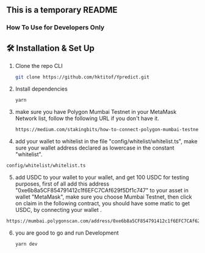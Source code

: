 ## This is a temporary README

### How To Use for Developers Only

## 🛠 Installation & Set Up

1. Clone the repo CLI

   ```sh
   git clone https://github.com/hktitof/Ypredict.git
   ```


2. Install dependencies

   ```sh
   yarn
   ```
3. make sure you have Polygon Mumbai Testnet in your MetaMask Network list, follow the following URL if you don't have it.

    ```sh
   https://medium.com/stakingbits/how-to-connect-polygon-mumbai-testnet-to-metamask-fc3487a3871f
   ```
   
4.  add your wallet to whitelist in the file "config/whitelist/whitelist.ts", make sure your wallet address declared as lowercase in the constant "whitelist".

   ```sh
   config/whitelist/whitelist.ts
   ```
     
 5.  add USDC to your wallet to your wallet, and get 100 USDC for testing purposes, first of all add this address "0xe6b8a5CF854791412c1f6EFC7CAf629f5Df1c747" to your asset in wallet "MetaMask", make sure you choose Mumbai Testnet, then click on claim in the following contract, you should have some matic to get USDC, by connecting your wallet .

   ```sh
   https://mumbai.polygonscan.com/address/0xe6b8a5CF854791412c1f6EFC7CAf629f5Df1c747#writeProxyContract
   ```
6. you are good to go and run Development

   ```sh
   yarn dev
   ```

